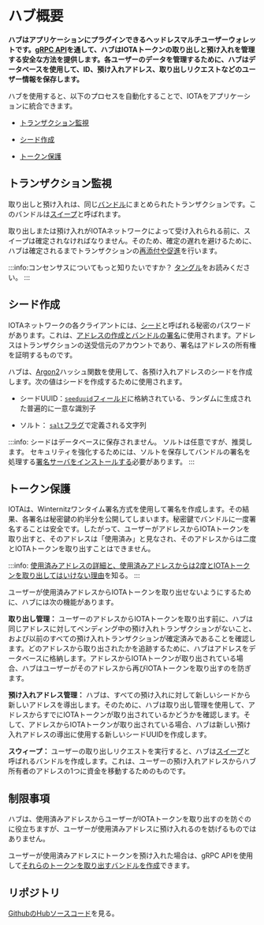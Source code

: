 # ハブ概要
<!-- # Hub overview -->

**ハブはアプリケーションにプラグインできるヘッドレスマルチユーザーウォレットです。[gRPC API](../how-to-guides/get-started-with-the-api.md)を通して、ハブはIOTAトークンの取り出しと預け入れを管理する安全な方法を提供します。各ユーザーのデータを管理するために、ハブはデータベースを使用して、ID、預け入れアドレス、取り出しリクエストなどのユーザー情報を保存します。**
<!-- **Hub is a headless multi-user-wallet that you can plug into your own applications. Through its [gRPC API](../how-to-guides/get-started-with-the-api.md), Hub offers you a secure way to manage deposits and withdrawals of IOTA tokens. To manage the data for each user, Hub uses a database to store user information such as IDs, deposit addresses, and withdrawal requests.** -->

ハブを使用すると、以下のプロセスを自動化することで、IOTAをアプリケーションに統合できます。
<!-- Hub helps you to integrate IOTA into your own applications by automating the following processes: -->

* [トランザクション監視](#トランザクション監視)
<!-- * [Transaction monitoring](#transaction-monitoring) -->
* [シード作成](#シード作成)
<!-- * [Seed creation](#seed-creation) -->
* [トークン保護](#トークン保護)
<!-- * [Token protection](#token-protection) -->

## トランザクション監視
<!-- ## Transaction monitoring -->

取り出しと預け入れは、同じ[バンドル](root://getting-started/0.1/introduction/what-is-a-bundle.md)にまとめられたトランザクションです。このバンドルは[スイープ](../concepts/sweeps.md)と呼ばれます。
<!-- Withdrawals and deposits are transactions that are grouped together in the same [bundle](root://getting-started/0.1/introduction/what-is-a-bundle.md). This bundle is called a [sweep](../concepts/sweeps.md). -->

取り出しまたは預け入れがIOTAネットワークによって受け入れられる前に、スイープは確定されなければなりません。そのため、確定の遅れを避けるために、ハブは確定されるまでトランザクションの[再添付や促進](root://iota-basics/0.1/concepts/reattach-rebroadcast-promote.md)を行います。
<!-- Before a withdrawal or a deposit is accepted by an IOTA network, the sweep must be confirmed. So, to avoid delays in confirmation, Hub [reattaches and promotes](root://iota-basics/0.1/concepts/reattach-rebroadcast-promote.md) transactions until they're confirmed. -->

:::info:コンセンサスについてもっと知りたいですか？
[タングル](root://the-tangle/0.1/introduction/overview.md)をお読みください。
:::
<!-- :::info:Want to learn more about consensus? -->
<!-- Read about [the Tangle](root://the-tangle/0.1/introduction/overview.md). -->
<!-- ::: -->

## シード作成
<!-- ## Seed creation -->

IOTAネットワークの各クライアントには、[シード](root://getting-started/0.1/introduction/what-is-a-seed.md)と呼ばれる秘密のパスワードがあります。これは、[アドレスの作成とバンドルの署名](root://iota-basics/0.1/concepts/addresses-and-signatures.md)に使用されます。アドレスはトランザクションの送受信元のアカウントであり、署名はアドレスの所有権を証明するものです。
<!-- Each client in an IOTA network has a secret password called a [seed](root://getting-started/0.1/introduction/what-is-a-seed.md), which is used to create [addresses and to sign bundles](root://iota-basics/0.1/concepts/addresses-and-signatures.md). Addresses are the accounts from which transactions are sent and received, and signatures prove ownership of an address. -->

ハブは、[Argon2](https://www.argon2.com/)ハッシュ関数を使用して、各預け入れアドレスのシードを作成します。次の値はシードを作成するために使用されます。
<!-- Hub creates a seed for each deposit address, using the [Argon2](https://www.argon2.com/) hashing function. The following values are used to create a seed: -->

* シードUUID：[`seeduuid`フィールド](../references/database-tables.md#user_account)に格納されている、ランダムに生成された普遍的に一意な識別子
<!-- * Seed UUID: A randomly generated universally unique identifier that is stored in a [`seeduuid` field](../references/database-tables.md#user_account) -->
* ソルト： [`salt`フラグ](../references/command-line-flags.md)で定義される文字列
<!-- * Salt: Characters that you can define in a [`salt` flag](../references/command-line-flags.md) -->

:::info:
シードはデータベースに保存されません。
ソルトは任意ですが、推奨します。
セキュリティを強化するためには、ソルトを保存してバンドルの署名を処理する[署名サーバをインストールする](../how-to-guides/install-the-signing-server.md)必要があります。
:::
<!-- :::info: -->
<!-- Seeds are never stored in the database. -->
<!-- The salt is optional, but recommended. -->
<!-- For extra security you should [install a signing server](../how-to-guides/install-the-signing-server.md) to store the salt and handle the signing of bundles. -->
<!-- ::: -->

## トークン保護
<!-- ## Token protection -->

IOTAは、Winternitzワンタイム署名方式を使用して署名を作成します。その結果、各署名は秘密鍵の約半分を公開してしまいます。秘密鍵でバンドルに一度署名することは安全です。したがって、ユーザーがアドレスからIOTAトークンを取り出すと、そのアドレスは「使用済み」と見なされ、そのアドレスからは二度とIOTAトークンを取り出すことはできません。
<!-- IOTA uses the Winternitz one-time signature scheme to create signatures. As a result, each signature exposes around half of the private key. Signing a bundle once with the a private key is safe. So, when a user withdraws from an address, that address is considered 'spent' and must never be withdrawn from again. -->

:::info:
[使用済みアドレスの詳細と、使用済みアドレスからは2度とIOTAトークンを取り出してはいけない理由](root://iota-basics/0.1/concepts/addresses-and-signatures.md#address-reuse)を知る。
:::
<!-- :::info: -->
<!-- [Discover the details about spent addresses and why you must never withdraw from an address more than once](root://iota-basics/0.1/concepts/addresses-and-signatures.md#address-reuse). -->
<!-- ::: -->

ユーザーが使用済みアドレスからIOTAトークンを取り出せないようにするために、ハブには次の機能があります。
<!-- To help users not to withdraw from spent addresses, Hub has the following features: -->

**取り出し管理：** ユーザーのアドレスからIOTAトークンを取り出す前に、ハブは同じアドレスに対してペンディング中の預け入れトランザクションがないこと、および以前のすべての預け入れトランザクションが確定済みであることを確認します。どのアドレスから取り出されたかを追跡するために、ハブはアドレスをデータベースに格納します。アドレスからIOTAトークンが取り出されている場合、ハブはユーザーがそのアドレスから再びIOTAトークンを取り出すのを防ぎます。
<!-- **Withdrawal management:** Before withdrawing tokens from a user's address, Hub makes sure that no deposit transactions are pending for that same address, and that all previous deposit transactions have been confirmed. To keep track of which addresses have been withdrawn from, Hub stores the addresses in the database. When an address has been withdrawn from, Hub stops users from withdrawing from that address again. -->

**預け入れアドレス管理：** ハブは、すべての預け入れに対して新しいシードから新しいアドレスを導出します。そのために、ハブは取り出し管理を使用して、アドレスからすでにIOTAトークンが取り出されているかどうかを確認します。そして、アドレスからIOTAトークンが取り出されている場合、ハブは新しい預け入れアドレスの導出に使用する新しいシードUUIDを作成します。
<!-- **Deposit address management:** Hub derives a new address from a new seed for every deposit. To do so, Hub uses the withdrawal management to check whether an address was already withdrawn from. If an address has been withdrawn from, Hub creates a new seed UUID to use to derive a new deposit address. -->

**スウィープ：** ユーザーの取り出しリクエストを実行すると、ハブは[スイープ](../concepts/sweeps.md)と呼ばれるバンドルを作成します。これは、ユーザーの預け入れアドレスからハブ所有者のアドレスの1つに資金を移動するためのものです。
<!-- **Sweeps:** When actioning a user's withdrawal request, Hub creates a bundle, called a [sweep](../concepts/sweeps.md), that also moves funds from users' deposit addresses to one of the Hub owner's addresses. -->

## 制限事項
<!-- ## Limitations -->

ハブは、使用済みアドレスからユーザーがIOTAトークンを取り出すのを防ぐのに役立ちますが、ユーザーが使用済みアドレスに預け入れるのを妨げるものではありません。
<!-- Hub helps to stop users from withdrawing from spent addresses, but it doesn't stop users from depositing into them. -->

ユーザーが使用済みアドレスにトークンを預け入れた場合は、gRPC APIを使用して[それらのトークンを取り出すバンドルを作成](https://github.com/iotaledger/rpchub/blob/master/docs/hip/001-sign_bundle.md)できます。
<!-- If a user deposits tokens into a spent address, you can use the gRPC API to [create a bundle that withdraws those tokens](https://github.com/iotaledger/rpchub/blob/master/docs/hip/001-sign_bundle.md). -->

## リポジトリ
<!-- ## Repository -->

[GithubのHubソースコード](https://github.com/iotaledger/rpchub)を見る。
<!-- Go to the Hub source code on [Github](https://github.com/iotaledger/rpchub) -->
